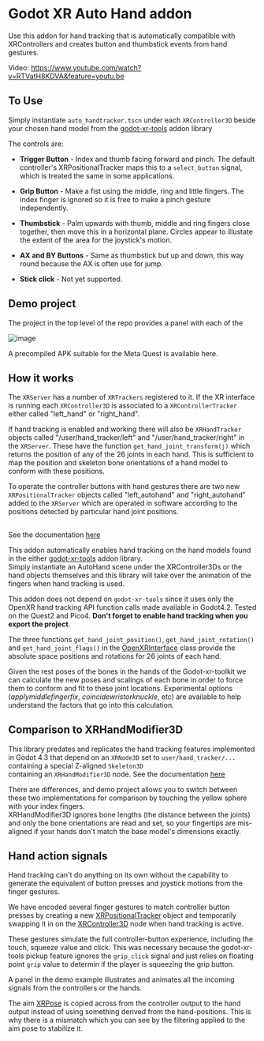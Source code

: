 # Godot XR Auto Hand addon

Use this addon for hand tracking that is automatically compatible with XRControllers and creates button and thumbstick events from hand gestures.

Video: https://www.youtube.com/watch?v=RTVatH8KDVA&feature=youtu.be

## To Use

Simply instantiate `auto_handtracker.tscn` under each `XRController3D` beside your chosen hand model from the [godot-xr-tools](https://github.com/GodotVR/godot-xr-tools) addon library

The controls are:

* **Trigger Button** - Index and thumb facing forward and pinch.  The default controller's XRPositionalTracker maps this to a `select_button` signal, which is treated the same in some applications.

* **Grip Button** - Make a fist using the middle, ring and little fingers.  The index finger is ignored so it is free to make a pinch gesture independently.  

* **Thumbstick** - Palm upwards with thumb, middle and ring fingers close together, then move this in a horizontal plane.  Circles appear to illustate the extent of the area for the joystick's motion.

* **AX and BY Buttons** - Same as thumbstick but up and down, this way round because the AX is often use for jump.

* **Stick click** - Not yet supported.

## Demo project

The project in the top level of the repo provides a panel with each of the 

![image](https://github.com/Godot-Dojo/Godot-XR-AH/assets/677254/ddaff4ac-56b6-4530-a00a-f2e446b46d67)

A precompiled APK suitable for the Meta Quest is available here.

## How it works

The `XRServer` has a number of `XRTrackers` registered to it.  If the XR interface is running each `XRController3D` is associated to a `XRControllerTracker` either called "left_hand" or "right_hand".  

If hand tracking is enabled and working there will also be `XRHandTracker` objects called "/user/hand_tracker/left" and "/user/hand_tracker/right" in the `XRServer`.  These have the function `get_hand_joint_transform(j)` which returns the position of any of the 26 joints in each hand.  This is sufficient to map the position and skeleton bone orientations of a hand model to conform with these positions.

To operate the controller buttons with hand gestures there are two new `XRPositionalTracker` objects called "left_autohand" and "right_autohand" added to the `XRServer` which are operated in software according to the positions detected by particular hand joint positions.

## 

See the documentation [here](https://docs.godotengine.org/en/latest/tutorials/xr/openxr_hand_tracking.html)


This addon automatically enables hand tracking on the hand models found in the either 
[godot-xr-tools](https://github.com/GodotVR/godot-xr-tools) addon library.  
Simply instantiate an AutoHand scene under the XRController3Ds or the 
hand objects themselves and this library will take over the animation of 
the fingers when hand tracking is used.

This addon does not depend on `godot-xr-tools` since it uses only the OpenXR hand tracking 
API function calls made available in Godot4.2.
Tested on the Quest2 and Pico4.  **Don't forget to enable hand tracking 
when you export the project**.


The three functions `get_hand_joint_position()`, `get_hand_joint_rotation()` 
and `get_hand_joint_flags()` in the [OpenXRInterface](https://docs.godotengine.org/en/latest/classes/class_openxrinterface.html) class 
provide the absolute space positions and rotations for 26 joints of each hand.  

Given the rest poses of the bones in the hands of the Godot-xr-toolkit 
we can calculate the new poses and scalings of each bone in order to force 
them to conform and fit to these joint locations.  Experimental options 
(*applymiddlefingerfix*, *coincidewristorknuckle*, etc) are available to help understand 
the factors that go into this calculation.

## Comparison to XRHandModifier3D

This library predates and replicates the hand tracking features implemented 
in Godot 4.3 that depend on an `XRNode3D` set to `user/hand_tracker/...` 
containing a special Z-aligned `Skeleton3D`  
containing an `XRHandModifier3D` node.
See the documentation [here](https://docs.godotengine.org/en/latest/tutorials/xr/openxr_hand_tracking.html)

There are differences, and demo project allows you to switch between these 
two implementations for comparison by touching the yellow sphere with your index fingers.  
XRHandModifier3D ignores bone lengths (the distance between the 
joints) and only the bone orientations are read and set, so your fingertips are 
mis-aligned if your hands don't match the base model's dimensions exactly.

## Hand action signals

Hand tracking can't do anything on its own without the capability to  
generate the equivalent of button presses and joystick motions from the 
finger gestures.

We have encoded several finger gestures to match controller button presses by 
creating a new [XRPositionalTracker](https://docs.godotengine.org/en/latest/classes/class_xrpositionaltracker.html) object and temporarily swapping it in on the 
[XRController3D](https://docs.godotengine.org/en/latest/classes/class_xrcontroller3d.html) node when hand tracking is active.  

These gestures simulate the full controller-button experience, including the touch, squeeze value 
and click.  This was necessary because the godot-xr-tools pickup feature ignores the 
`grip_click` signal and just relies on floating point `grip` value to determin if the 
player is squeezing the grip button.  

A panel in the demo example illustrates and animates all the incoming signals from the 
controllers or the hands.


The aim [XRPose](https://docs.godotengine.org/en/latest/classes/class_xrpose.html) is copied 
across from the controller output to the hand output instead of using something 
derived from the hand-positions.  This is why there is a mismatch which you can see 
by the filtering applied to the aim pose to stabilize it.
